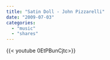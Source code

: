 ```yaml
---
title: "Satin Doll - John Pizzarelli"
date: "2009-07-03"
categories:
  - "music"
  - "shares"
---
```


<div style="width: 70vw;">{{< youtube 0EtPBunCjtc>}}</div>
